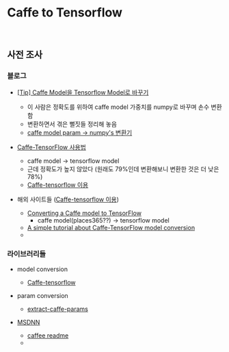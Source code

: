 # Caffe to Tensorflow

</br>

## 사전 조사

### 블로그

- [[Tip] Caffe Model을 Tensorflow Model로 바꾸기](https://leaped.tistory.com/5)
  - 이 사람은 정확도를 위하여 caffe model 가중치를 numpy로 바꾸며 손수 변환함
  - 변환하면서 겪은 뻘짓들 정리해 놓음
  - [caffe model param -> numpy's 변환기](https://github.com/nilboy/extract-caffe-params)

- [Caffe-TensorFlow 사용법](https://blog.limerainne.win/18)
  - caffe model -> tensorflow model
  - 근데 정확도가 높지 않았다 (원래도 79%인데 변환해보니 변환한 것은 더 낮은 78%)
  - [Caffe-tensorflow 이용](https://github.com/ethereon/caffe-tensorflow)
- 해외 사이트들 ([Caffe-tensorflow 이용](https://github.com/ethereon/caffe-tensorflow))
  - [Converting a Caffe model to TensorFlow](<https://ndres.me/post/convert-caffe-to-tensorflow/>)
    - caffe model(places365??) -> tensorflow model
  - [A simple tutorial about Caffe-TensorFlow model conversion](<https://blog.wildcat.io/2018/04/a-simple-tutorial-about-caffe-tensorflow-model-conversion/>)
  - 

### 라이브러리들

- model conversion
  - [Caffe-tensorflow](https://github.com/ethereon/caffe-tensorflow)
- param conversion
  - [extract-caffe-params](https://github.com/nilboy/extract-caffe-params)

- [MSDNN](<https://github.com/Microsoft/MMdnn#conversion>)
  - [caffee readme](https://github.com/Microsoft/MMdnn/blob/master/mmdnn/conversion/caffe/README.md)
  - 





